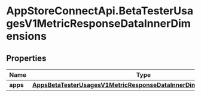 # AppStoreConnectApi.BetaTesterUsagesV1MetricResponseDataInnerDimensions

## Properties

Name | Type | Description | Notes
------------ | ------------- | ------------- | -------------
**apps** | [**AppsBetaTesterUsagesV1MetricResponseDataInnerDimensionsBetaTesters**](AppsBetaTesterUsagesV1MetricResponseDataInnerDimensionsBetaTesters.md) |  | [optional] 


